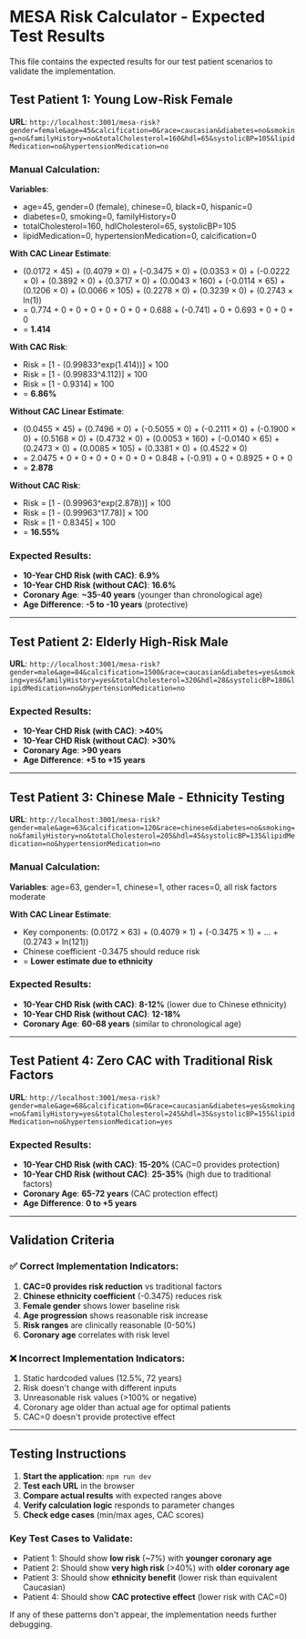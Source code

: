 # MESA Risk Calculator - Expected Test Results

This file contains the expected results for our test patient scenarios to validate the implementation.

## Test Patient 1: Young Low-Risk Female
**URL**: `http://localhost:3001/mesa-risk?gender=female&age=45&calcification=0&race=caucasian&diabetes=no&smoking=no&familyHistory=no&totalCholesterol=160&hdl=65&systolicBP=105&lipidMedication=no&hypertensionMedication=no`

### Manual Calculation:
**Variables**:
- age=45, gender=0 (female), chinese=0, black=0, hispanic=0
- diabetes=0, smoking=0, familyHistory=0
- totalCholesterol=160, hdlCholesterol=65, systolicBP=105
- lipidMedication=0, hypertensionMedication=0, calcification=0

**With CAC Linear Estimate**:
- (0.0172 × 45) + (0.4079 × 0) + (-0.3475 × 0) + (0.0353 × 0) + (-0.0222 × 0) + (0.3892 × 0) + (0.3717 × 0) + (0.0043 × 160) + (-0.0114 × 65) + (0.1206 × 0) + (0.0066 × 105) + (0.2278 × 0) + (0.3239 × 0) + (0.2743 × ln(1))
- = 0.774 + 0 + 0 + 0 + 0 + 0 + 0 + 0.688 + (-0.741) + 0 + 0.693 + 0 + 0 + 0
- = **1.414**

**With CAC Risk**:
- Risk = [1 - (0.99833^exp(1.414))] × 100
- Risk = [1 - (0.99833^4.112)] × 100
- Risk = [1 - 0.9314] × 100
- = **6.86%**

**Without CAC Linear Estimate**:
- (0.0455 × 45) + (0.7496 × 0) + (-0.5055 × 0) + (-0.2111 × 0) + (-0.1900 × 0) + (0.5168 × 0) + (0.4732 × 0) + (0.0053 × 160) + (-0.0140 × 65) + (0.2473 × 0) + (0.0085 × 105) + (0.3381 × 0) + (0.4522 × 0)
- = 2.0475 + 0 + 0 + 0 + 0 + 0 + 0 + 0.848 + (-0.91) + 0 + 0.8925 + 0 + 0
- = **2.878**

**Without CAC Risk**:
- Risk = [1 - (0.99963^exp(2.878))] × 100
- Risk = [1 - (0.99963^17.78)] × 100
- Risk = [1 - 0.8345] × 100
- = **16.55%**

### **Expected Results**:
- **10-Year CHD Risk (with CAC)**: **6.9%**
- **10-Year CHD Risk (without CAC)**: **16.6%** 
- **Coronary Age**: **~35-40 years** (younger than chronological age)
- **Age Difference**: **-5 to -10 years** (protective)

---

## Test Patient 2: Elderly High-Risk Male
**URL**: `http://localhost:3001/mesa-risk?gender=male&age=84&calcification=1500&race=caucasian&diabetes=yes&smoking=yes&familyHistory=yes&totalCholesterol=320&hdl=28&systolicBP=180&lipidMedication=no&hypertensionMedication=no`

### **Expected Results**:
- **10-Year CHD Risk (with CAC)**: **>40%**
- **10-Year CHD Risk (without CAC)**: **>30%**
- **Coronary Age**: **>90 years**
- **Age Difference**: **+5 to +15 years**

---

## Test Patient 3: Chinese Male - Ethnicity Testing
**URL**: `http://localhost:3001/mesa-risk?gender=male&age=63&calcification=120&race=chinese&diabetes=no&smoking=no&familyHistory=no&totalCholesterol=205&hdl=45&systolicBP=135&lipidMedication=no&hypertensionMedication=no`

### Manual Calculation:
**Variables**: age=63, gender=1, chinese=1, other races=0, all risk factors moderate

**With CAC Linear Estimate**:
- Key components: (0.0172 × 63) + (0.4079 × 1) + (-0.3475 × 1) + ... + (0.2743 × ln(121))
- Chinese coefficient -0.3475 should reduce risk
- = **Lower estimate due to ethnicity**

### **Expected Results**:
- **10-Year CHD Risk (with CAC)**: **8-12%** (lower due to Chinese ethnicity)
- **10-Year CHD Risk (without CAC)**: **12-18%**
- **Coronary Age**: **60-68 years** (similar to chronological age)

---

## Test Patient 4: Zero CAC with Traditional Risk Factors
**URL**: `http://localhost:3001/mesa-risk?gender=male&age=68&calcification=0&race=caucasian&diabetes=yes&smoking=no&familyHistory=yes&totalCholesterol=245&hdl=35&systolicBP=155&lipidMedication=no&hypertensionMedication=yes`

### **Expected Results**:
- **10-Year CHD Risk (with CAC)**: **15-20%** (CAC=0 provides protection)
- **10-Year CHD Risk (without CAC)**: **25-35%** (high due to traditional factors)
- **Coronary Age**: **65-72 years** (CAC protection effect)
- **Age Difference**: **0 to +5 years**

---

## Validation Criteria

### ✅ **Correct Implementation Indicators**:
1. **CAC=0 provides risk reduction** vs traditional factors
2. **Chinese ethnicity coefficient** (-0.3475) reduces risk
3. **Female gender** shows lower baseline risk
4. **Age progression** shows reasonable risk increase
5. **Risk ranges** are clinically reasonable (0-50%)
6. **Coronary age** correlates with risk level

### ❌ **Incorrect Implementation Indicators**:
1. Static hardcoded values (12.5%, 72 years)
2. Risk doesn't change with different inputs
3. Unreasonable risk values (>100% or negative)
4. Coronary age older than actual age for optimal patients
5. CAC=0 doesn't provide protective effect

---

## Testing Instructions

1. **Start the application**: `npm run dev`
2. **Test each URL** in the browser
3. **Compare actual results** with expected ranges above
4. **Verify calculation logic** responds to parameter changes
5. **Check edge cases** (min/max ages, CAC scores)

### **Key Test Cases to Validate**:
- Patient 1: Should show **low risk** (~7%) with **younger coronary age**
- Patient 2: Should show **very high risk** (>40%) with **older coronary age**  
- Patient 3: Should show **ethnicity benefit** (lower risk than equivalent Caucasian)
- Patient 4: Should show **CAC protective effect** (lower risk with CAC=0)

If any of these patterns don't appear, the implementation needs further debugging.